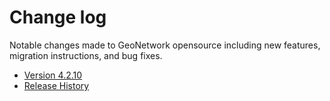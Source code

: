 # Change log

Notable changes made to GeoNetwork opensource including new features, migration instructions, and bug fixes.

-   [Version 4.2.10](version-4.2.10.md)
-   [Release History](history/index.md)
